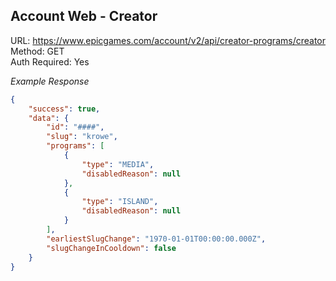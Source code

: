 ## Account Web - Creator

URL: https://www.epicgames.com/account/v2/api/creator-programs/creator \
Method: GET \
Auth Required: Yes

_Example Response_

```json
{
    "success": true,
    "data": {
        "id": "####",
        "slug": "krowe",
        "programs": [
            {
                "type": "MEDIA",
                "disabledReason": null
            },
            {
                "type": "ISLAND",
                "disabledReason": null
            }
        ],
        "earliestSlugChange": "1970-01-01T00:00:00.000Z",
        "slugChangeInCooldown": false
    }
}
```